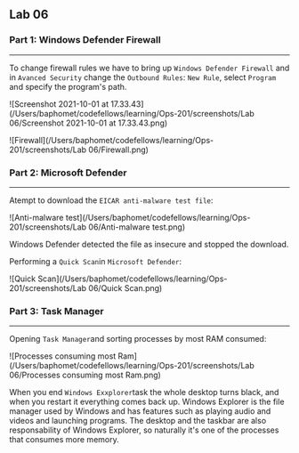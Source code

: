 ## Lab 06

### Part 1: Windows Defender Firewall

------

To change firewall rules we have to bring up `Windows Defender Firewall` and in `Avanced Security` change the `Outbound Rules`: `New Rule`, select `Program` and specify the program's path.

![Screenshot 2021-10-01 at 17.33.43](/Users/baphomet/codefellows/learning/Ops-201/screenshots/Lab 06/Screenshot 2021-10-01 at 17.33.43.png)

![Firewall](/Users/baphomet/codefellows/learning/Ops-201/screenshots/Lab 06/Firewall.png)

### Part 2: Microsoft Defender

------

Atempt to download the `EICAR anti-malware test file`:

![Anti-malware test](/Users/baphomet/codefellows/learning/Ops-201/screenshots/Lab 06/Anti-malware test.png)

Windows Defender detected the file as insecure and stopped the download.

Performing a `Quick Scan`in `Microsoft Defender`:

![Quick Scan](/Users/baphomet/codefellows/learning/Ops-201/screenshots/Lab 06/Quick Scan.png)

### Part 3: Task Manager

------

Opening `Task Manager`and sorting processes by most RAM consumed:

![Processes consuming most Ram](/Users/baphomet/codefellows/learning/Ops-201/screenshots/Lab 06/Processes consuming most Ram.png)

When you end `Windows Exxplorer`task the whole desktop turns black, and when you restart it everything comes back up. Windows Explorer is the file manager used by Windows and has features such as playing audio and videos and launching programs. The desktop and the taskbar are also responsability of Windows Explorer, so naturally it's one of the processes that consumes more memory.